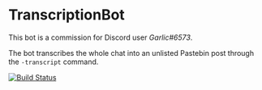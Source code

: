 # TranscriptionBot

This bot is a commission for Discord user *Garlic#6573*.

The bot transcribes the whole chat into an unlisted Pastebin post through the `-transcript` command.

[![Build Status](https://travis-ci.org/grisstyl/TranscriptionBot.svg?branch=master)](https://travis-ci.org/grisstyl/TranscriptionBot)